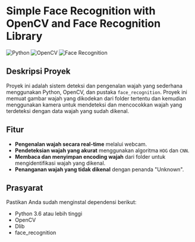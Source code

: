 # Simple Face Recognition with OpenCV and Face Recognition Library

![Python](https://img.shields.io/badge/Python-3.x-blue)
![OpenCV](https://img.shields.io/badge/OpenCV-4.x-green)
![Face Recognition](https://img.shields.io/badge/face--recognition-1.3.0-yellow)

## Deskripsi Proyek

Proyek ini adalah sistem deteksi dan pengenalan wajah yang sederhana menggunakan Python, OpenCV, dan pustaka `face_recognition`. Proyek ini memuat gambar wajah yang dikodekan dari folder tertentu dan kemudian menggunakan kamera untuk mendeteksi dan mencocokkan wajah yang terdeteksi dengan data wajah yang sudah dikenal.

## Fitur

- **Pengenalan wajah secara real-time** melalui webcam.
- **Pendeteksian wajah yang akurat** menggunakan algoritma `HOG` dan `CNN`.
- **Membaca dan menyimpan encoding wajah** dari folder untuk mengidentifikasi wajah yang dikenal.
- **Penanganan wajah yang tidak dikenal** dengan penanda "Unknown".

## Prasyarat

Pastikan Anda sudah menginstal dependensi berikut:

- Python 3.6 atau lebih tinggi
- OpenCV
- Dlib
- face_recognition
